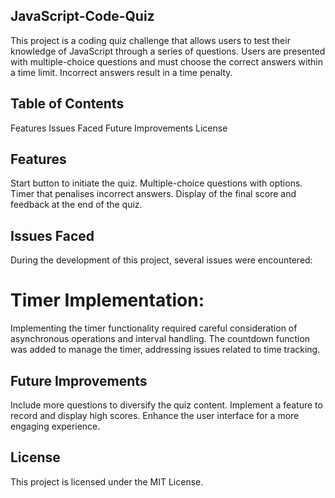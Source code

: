 ## JavaScript-Code-Quiz

This project is a coding quiz challenge that allows users to test their knowledge of JavaScript through a series of questions. Users are presented with multiple-choice questions and must choose the correct answers within a time limit. Incorrect answers result in a time penalty.

## Table of Contents
Features
Issues Faced
Future Improvements
License

## Features
Start button to initiate the quiz.
Multiple-choice questions with options.
Timer that penalises incorrect answers.
Display of the final score and feedback at the end of the quiz.


## Issues Faced
During the development of this project, several issues were encountered:

# Timer Implementation:

Implementing the timer functionality required careful consideration of asynchronous operations and interval handling. The countdown function was added to manage the timer, addressing issues related to time tracking.

## Future Improvements
Include more questions to diversify the quiz content.
Implement a feature to record and display high scores.
Enhance the user interface for a more engaging experience.

## License
This project is licensed under the MIT License.